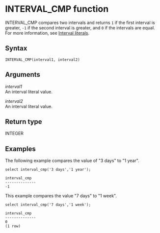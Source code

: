 # INTERVAL\_CMP function<a name="r_INTERVAL_CMP"></a>

INTERVAL\_CMP compares two intervals and returns `1` if the first interval is greater, `-1` if the second interval is greater, and `0` if the intervals are equal\. For more information, see [Interval literals](r_interval_literals.md)\.

## Syntax<a name="r_INTERVAL_CMP-syntax"></a>

```
INTERVAL_CMP(interval1, interval2)
```

## Arguments<a name="r_INTERVAL_CMP-arguments"></a>

 *interval1*   
An interval literal value\.

 *interval2*   
An interval literal value\.

## Return type<a name="r_INTERVAL_CMP-return-type"></a>

INTEGER

## Examples<a name="r_INTERVAL_CMP-examples"></a>

The following example compares the value of "3 days" to "1 year"\. 

```
select interval_cmp('3 days','1 year');

interval_cmp
--------------
-1
```

This example compares the value "7 days" to "1 week"\. 

```
select interval_cmp('7 days','1 week');

interval_cmp
--------------
0
(1 row)
```